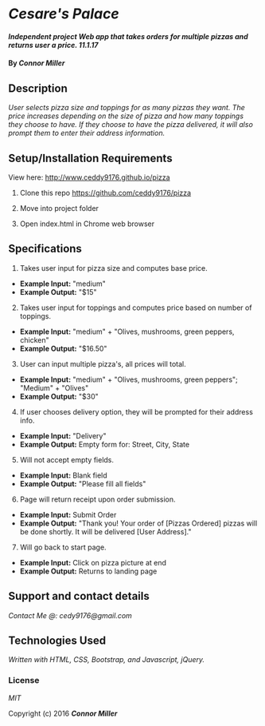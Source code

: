 # _Cesare's Palace_

#### _Independent project Web app that takes orders for multiple pizzas and returns user a price. 11.1.17_

#### By _**Connor Miller**_

## Description

_User selects pizza size and toppings for as many pizzas they want. The price increases depending on the size of pizza and how many toppings they choose to have. If they choose to have the pizza delivered, it will also prompt them to enter their address information._

## Setup/Installation Requirements

 View here: http://www.ceddy9176.github.io/pizza
 
1. Clone this repo https://github.com/ceddy9176/pizza

2. Move into project folder

3. Open index.html in Chrome web browser

## Specifications

1. Takes user input for pizza size and computes base price.
  - <b>Example Input:</b> "medium"
  - <b>Example Output:</b> "$15"

2. Takes user input for toppings and computes price based on number of toppings.
  - <b>Example Input:</b> "medium" + "Olives, mushrooms, green peppers, chicken"
  - <b>Example Output:</b> "$16.50"

3. User can input multiple pizza's, all prices will total.
  - <b>Example Input:</b> "medium" + "Olives, mushrooms, green peppers"; "Medium" + "Olives"
  - <b>Example Output:</b> "$30"

4. If user chooses delivery option, they will be prompted for their address info.
  - <b>Example Input:</b> "Delivery"
  - <b>Example Output:</b> Empty form for: Street, City, State

5. Will not accept empty fields.
  - <b>Example Input:</b> Blank field
  - <b>Example Output:</b> "Please fill all fields"

6. Page will return receipt upon order submission.
  - <b>Example Input:</b> Submit Order
  - <b>Example Output:</b> "Thank you! Your order of [Pizzas Ordered] pizzas will be done shortly. It will be delivered [User Address]."

7. Will go back to start page.
  - <b>Example Input:</b> Click on pizza picture at end
  - <b>Example Output:</b> Returns to landing page


## Support and contact details

_Contact Me @: cedy9176@gmail.com_

## Technologies Used

_Written with HTML, CSS, Bootstrap, and Javascript, jQuery._

### License

*MIT*

Copyright (c) 2016 **_Connor Miller_**
